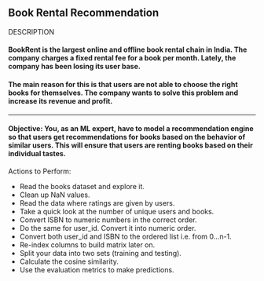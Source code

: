 Book Rental Recommendation
-
DESCRIPTION


#### BookRent is the largest online and offline book rental chain in India. The company charges a fixed rental fee for a book per month. Lately, the company has been losing its user base.
#### The main reason for this is that users are not able to choose the right books for themselves. The company wants to solve this problem and increase its revenue and profit.
---

#### Objective: You, as an ML expert, have to model a recommendation engine so that users get recommendations for books based on the behavior of similar users. This will ensure that users are renting books based on their individual tastes.

Actions to Perform:

- Read the books dataset and explore it.
- Clean up NaN values.
- Read the data where ratings are given by users.
- Take a quick look at the number of unique users and books.
- Convert ISBN to numeric numbers in the correct order.
- Do the same for user_id. Convert it into numeric order.
- Convert both user_id and ISBN to the ordered list i.e. from 0...n-1.
- Re-index columns to build matrix later on.
- Split your data into two sets (training and testing).
- Calculate the cosine similarity.
- Use the evaluation metrics to make predictions.
